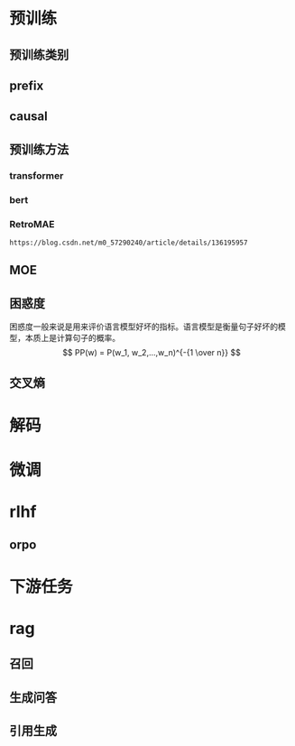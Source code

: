 




# 预训练
## 预训练类别
## prefix
## causal

## 预训练方法
### transformer

### bert

### RetroMAE
```
https://blog.csdn.net/m0_57290240/article/details/136195957
```

## MOE

##  困惑度
困惑度一般来说是用来评价语言模型好坏的指标。语言模型是衡量句子好坏的模型，本质上是计算句子的概率。
$$ PP(w) = P(w_1, w_2,...,w_n)^{-{1 \over n}} $$

## 交叉熵  


# 解码

# 微调

# rlhf
## orpo

# 下游任务

# rag
## 召回
## 生成问答
## 引用生成